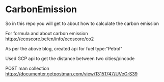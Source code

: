 ﻿# CarbonEmission

So in this repo you will get to about how to calculate the carbon emission 

For formula and about carbon emission
https://ecoscore.be/en/info/ecoscore/co2

As per the above blog, created api for fuel type:"Petrol"

Used GCP api to get the distance between two cities/pincode 


POST man collection
https://documenter.getpostman.com/view/13151747/UVeGrS39


